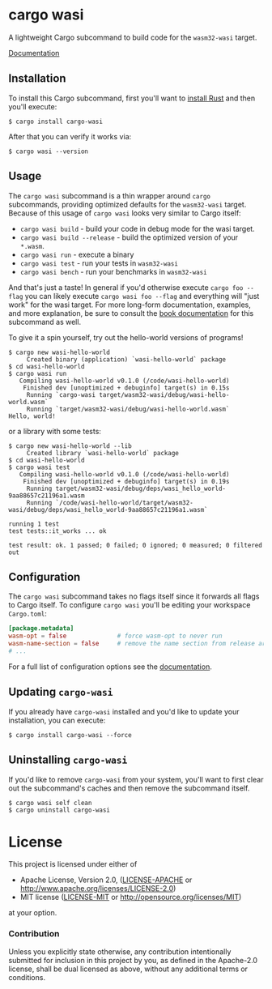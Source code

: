 # cargo wasi

A lightweight Cargo subcommand to build code for the `wasm32-wasi` target.

[Documentation](https://alexcrichton.github.io/cargo-wasi)

## Installation

To install this Cargo subcommand, first you'll want to [install
Rust](https://www.rust-lang.org/tools/install) and then you'll execute:

```
$ cargo install cargo-wasi
```

After that you can verify it works via:

```
$ cargo wasi --version
```

## Usage

The `cargo wasi` subcommand is a thin wrapper around `cargo` subcommands,
providing optimized defaults for the `wasm32-wasi` target. Because of this usage
of `cargo wasi` looks very similar to Cargo itself:

* `cargo wasi build` - build your code in debug mode for the wasi target.
* `cargo wasi build --release` - build the optimized version of your `*.wasm`.
* `cargo wasi run` - execute a binary
* `cargo wasi test` - run your tests in `wasm32-wasi`
* `cargo wasi bench` - run your benchmarks in `wasm32-wasi`

And that's just a taste! In general if you'd otherwise execute `cargo foo
--flag` you can likely execute `cargo wasi foo --flag` and everything will "just
work" for the wasi target. For more long-form documentation, examples, and more
explanation, be sure to consult the [book
documentation](https://alexcrichton.github.io/cargo-wasi) for this subcommand as
well.

To give it a spin yourself, try out the hello-world versions of programs!

```
$ cargo new wasi-hello-world
     Created binary (application) `wasi-hello-world` package
$ cd wasi-hello-world
$ cargo wasi run
   Compiling wasi-hello-world v0.1.0 (/code/wasi-hello-world)
    Finished dev [unoptimized + debuginfo] target(s) in 0.15s
     Running `cargo-wasi target/wasm32-wasi/debug/wasi-hello-world.wasm`
     Running `target/wasm32-wasi/debug/wasi-hello-world.wasm`
Hello, world!
```

or a library with some tests:

```
$ cargo new wasi-hello-world --lib
     Created library `wasi-hello-world` package
$ cd wasi-hello-world
$ cargo wasi test
   Compiling wasi-hello-world v0.1.0 (/code/wasi-hello-world)
    Finished dev [unoptimized + debuginfo] target(s) in 0.19s
     Running target/wasm32-wasi/debug/deps/wasi_hello_world-9aa88657c21196a1.wasm
     Running `/code/wasi-hello-world/target/wasm32-wasi/debug/deps/wasi_hello_world-9aa88657c21196a1.wasm`

running 1 test
test tests::it_works ... ok

test result: ok. 1 passed; 0 failed; 0 ignored; 0 measured; 0 filtered out
```

## Configuration

The `cargo wasi` subcommand takes no flags itself since it forwards all flags to
Cargo itself. To configure `cargo wasi` you'll be editing your workspace
`Cargo.toml`:

```toml
[package.metadata]
wasm-opt = false              # force wasm-opt to never run
wasm-name-section = false     # remove the name section from release artifacts
# ...
```

For a full list of configuration options see the
[documentation](https://alexcrichton.github.io/cargo-wasi).

## Updating `cargo-wasi`

If you already have `cargo-wasi` installed and you'd like to update your
installation, you can execute:

```
$ cargo install cargo-wasi --force
```

## Uninstalling `cargo-wasi`

If you'd like to remove `cargo-wasi` from your system, you'll want to first
clear out the subcommand's caches and then remove the subcommand itself.

```
$ cargo wasi self clean
$ cargo uninstall cargo-wasi
```

# License

This project is licensed under either of

 * Apache License, Version 2.0, ([LICENSE-APACHE](LICENSE-APACHE) or
   http://www.apache.org/licenses/LICENSE-2.0)
 * MIT license ([LICENSE-MIT](LICENSE-MIT) or
   http://opensource.org/licenses/MIT)

at your option.

### Contribution

Unless you explicitly state otherwise, any contribution intentionally submitted
for inclusion in this project by you, as defined in the Apache-2.0 license,
shall be dual licensed as above, without any additional terms or conditions.
